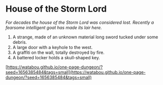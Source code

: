# House of the Storm Lord

_For decades the house of the Storm Lord was considered lost. Recently a fearsome intelligent goat has made its lair here._

1. A strange, made of an unknown material long sword tucked under some debris.
2. A large door with a keyhole to the west.
3. A graffiti on the wall, totally destroyed by fire.
4. A battered locker holds a skull-shaped key.

[https://watabou.github.io/one-page-dungeon/?seed=1656385484&tags=small](https://watabou.github.io/one-page-dungeon/?seed=1656385484&tags=small)
